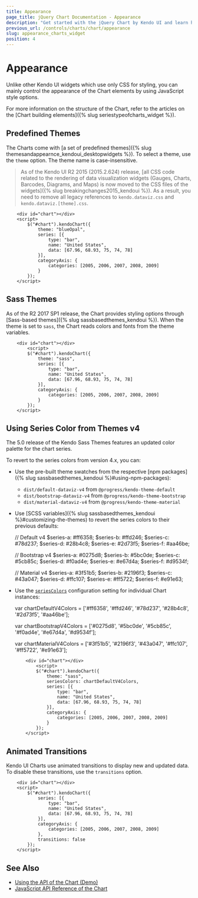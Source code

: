```yaml
---
title: Appearance
page_title: jQuery Chart Documentation - Appearance
description: "Get started with the jQuery Chart by Kendo UI and learn how to control its appearance, change the themes, and manage the animated transitions."
previous_url: /controls/charts/chart/appearance
slug: appearance_charts_widget
position: 4
---
```


# Appearance

Unlike other Kendo UI widgets which use only CSS for styling, you can mainly control the appearance of the Chart elements by using JavaScript style options.

For more information on the structure of the Chart, refer to the articles on the [Chart building elements]({% slug seriestypeofcharts_widget %}).   

## Predefined Themes

The Charts come with [a set of predefined themes]({% slug themesandappearnce_kendoui_desktopwidgets %}). To select a theme, use the `theme` option. The theme name is case-insensitive.

> As of the Kendo UI R2 2015 (2015.2.624) release, [all CSS code related to the rendering of data visualization widgets (Gauges, Charts, Barcodes, Diagrams, and Maps) is now moved to the CSS files of the widgets]({% slug breakingchanges2015_kendoui %}). As a result, you need to remove all legacy references to `kendo.dataviz.css` and `kendo.dataviz.[theme].css`.

```dojo
    <div id="chart"></div>
    <script>
        $("#chart").kendoChart({
            theme: "blueOpal",
            series: [{
                type: "bar",
                name: "United States",
                data: [67.96, 68.93, 75, 74, 78]
            }],
            categoryAxis: {
                categories: [2005, 2006, 2007, 2008, 2009]
            }
        });
    </script>
```

## Sass Themes

As of the R2 2017 SP1 release, the Chart provides styling options through [Sass-based themes]({% slug sassbasedthemes_kendoui %}). When the theme is set to `sass`, the Chart reads colors and fonts from the theme variables.

```dojo
    <div id="chart"></div>
        <script>
        $("#chart").kendoChart({
            theme: "sass",
            series: [{
                type: "bar",
                name: "United States",
                data: [67.96, 68.93, 75, 74, 78]
            }],
            categoryAxis: {
                categories: [2005, 2006, 2007, 2008, 2009]
            }
        });
    </script>
```

## Using Series Color from Themes v4

The 5.0 release of the Kendo Sass Themes features an updated color palette for the chart series.

To revert to the series colors from version 4.x, you can:
* Use the pre-built theme swatches from the respective [npm packages]({% slug sassbasedthemes_kendoui %}#using-npm-packages):
  * `dist/default-dataviz-v4` from `@progress/kendo-theme-default`
  * `dist/bootstrap-dataviz-v4` from `@progress/kendo-theme-bootstrap`
  * `dist/material-dataviz-v4` from `@progress/kendo-theme-material`

* Use [SCSS variables]({% slug sassbasedthemes_kendoui %}#customizing-the-themes) to revert the series colors to their previous defaults:

    // Default v4
    $series-a: #ff6358;
    $series-b: #ffd246;
    $series-c: #78d237;
    $series-d: #28b4c8;
    $series-e: #2d73f5;
    $series-f: #aa46be;

    // Bootstrap v4
    $series-a: #0275d8;
    $series-b: #5bc0de;
    $series-c: #5cb85c;
    $series-d: #f0ad4e;
    $series-e: #e67d4a;
    $series-f: #d9534f;

    // Material v4
    $series-a: #3f51b5;
    $series-b: #2196f3;
    $series-c: #43a047;
    $series-d: #ffc107;
    $series-e: #ff5722;
    $series-f: #e91e63;

* Use the [`seriesColors`](/api/javascript/dataviz/ui/chart/configuration/seriescolors) configuration setting for individual Chart instances:

    var chartDefaultV4Colors =
    ['#ff6358', '#ffd246', '#78d237', '#28b4c8', '#2d73f5', '#aa46be'];

    var chartBootstrapV4Colors =
    ['#0275d8', '#5bc0de', '#5cb85c', '#f0ad4e', '#e67d4a', '#d9534f'];

    var chartMaterialV4Colors =
    ['#3f51b5', '#2196f3', '#43a047', '#ffc107', '#ff5722', '#e91e63'];

    ```dojo
        <div id="chart"></div>
            <script>
            $("#chart").kendoChart({
                theme: "sass",
                seriesColors: chartDefaultV4Colors,
                series: [{
                    type: "bar",
                    name: "United States",
                    data: [67.96, 68.93, 75, 74, 78]
                }],
                categoryAxis: {
                    categories: [2005, 2006, 2007, 2008, 2009]
                }
            });
        </script>
    ```

## Animated Transitions

Kendo UI Charts use animated transitions to display new and updated data. To disable these transitions, use the `transitions` option.

```dojo
    <div id="chart"></div>
    <script>
        $("#chart").kendoChart({
            series: [{
                type: "bar",
                name: "United States",
                data: [67.96, 68.93, 75, 74, 78]
            }],
            categoryAxis: {
                categories: [2005, 2006, 2007, 2008, 2009]
            },
            transitions: false
        });
    </script>
```

## See Also

* [Using the API of the Chart (Demo)](https://demos.telerik.com/kendo-ui/chart-api/index)
* [JavaScript API Reference of the Chart](/api/javascript/dataviz/ui/chart)
